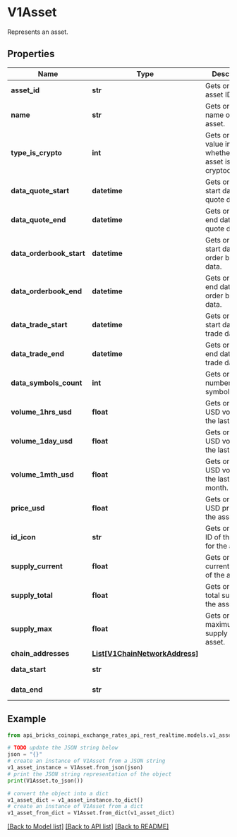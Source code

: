 # V1Asset

Represents an asset.

## Properties

Name | Type | Description | Notes
------------ | ------------- | ------------- | -------------
**asset_id** | **str** | Gets or sets the asset ID. | [optional] 
**name** | **str** | Gets or sets the name of the asset. | [optional] 
**type_is_crypto** | **int** | Gets or sets a value indicating whether the asset is a cryptocurrency. | [optional] 
**data_quote_start** | **datetime** | Gets or sets the start date of quote data. | [optional] 
**data_quote_end** | **datetime** | Gets or sets the end date of quote data. | [optional] 
**data_orderbook_start** | **datetime** | Gets or sets the start date of order book data. | [optional] 
**data_orderbook_end** | **datetime** | Gets or sets the end date of order book data. | [optional] 
**data_trade_start** | **datetime** | Gets or sets the start date of trade data. | [optional] 
**data_trade_end** | **datetime** | Gets or sets the end date of trade data. | [optional] 
**data_symbols_count** | **int** | Gets or sets the number of symbols. | [optional] 
**volume_1hrs_usd** | **float** | Gets or sets the USD volume in the last 1 hour. | [optional] 
**volume_1day_usd** | **float** | Gets or sets the USD volume in the last 1 day. | [optional] 
**volume_1mth_usd** | **float** | Gets or sets the USD volume in the last 1 month. | [optional] 
**price_usd** | **float** | Gets or sets the USD price of the asset. | [optional] 
**id_icon** | **str** | Gets or sets the ID of the icon for the asset. | [optional] 
**supply_current** | **float** | Gets or sets the current supply of the asset. | [optional] 
**supply_total** | **float** | Gets or sets the total supply of the asset. | [optional] 
**supply_max** | **float** | Gets or sets the maximum supply of the asset. | [optional] 
**chain_addresses** | [**List[V1ChainNetworkAddress]**](V1ChainNetworkAddress.md) |  | [optional] 
**data_start** | **str** |  | [optional] [readonly] 
**data_end** | **str** |  | [optional] [readonly] 

## Example

```python
from api_bricks_coinapi_exchange_rates_api_rest_realtime.models.v1_asset import V1Asset

# TODO update the JSON string below
json = "{}"
# create an instance of V1Asset from a JSON string
v1_asset_instance = V1Asset.from_json(json)
# print the JSON string representation of the object
print(V1Asset.to_json())

# convert the object into a dict
v1_asset_dict = v1_asset_instance.to_dict()
# create an instance of V1Asset from a dict
v1_asset_from_dict = V1Asset.from_dict(v1_asset_dict)
```
[[Back to Model list]](../README.md#documentation-for-models) [[Back to API list]](../README.md#documentation-for-api-endpoints) [[Back to README]](../README.md)


